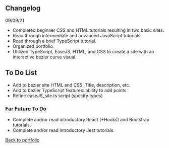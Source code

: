 ## Changelog  
09/09/21  
- Completed beginner CSS and HTML tutorials resulting in two basic sites.
- Read through intermediate and advanced JavaScript tutorials.
- Read through a brief TypeScript tutorial.
- Organized portfolio.
- Utilized TypeScript, EaseJS, HTML, and CSS to create a site with an interactive bezier curve visual.  
    
## To Do List  
- Add to bezier site HTML and CSS. Title, description, etc.
- Add to bezier TypeScript features: ability to add points  
- Refine easeJS_site.ts script (specify types)  
### Far Future To Do  
- Complete and/or read introductory React (+Hooks) and Bootstrap tutorials.  
- Complete and/or read introductory Jest tutorials.  
  
[Back to portfolio](https://timblakel.github.io/)